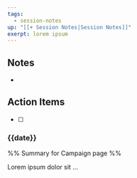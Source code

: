 ```yaml
---
tags:
  - session-notes
up: "[[+ Session Notes|Session Notes]]"
exerpt: lorem ipsum
---
```


## Notes

- 

## Action Items

- [ ] 

### {{date}} 
%% Summary for Campaign page %%

Lorem ipsum dolor sit ...